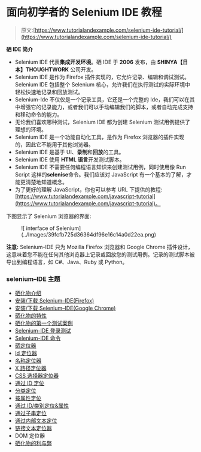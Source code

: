 # 面向初学者的 Selenium IDE 教程

> 原文:[https://www.tutorialandexample.com/selenium-ide-tutorial/](https://www.tutorialandexample.com/selenium-ide-tutorial/)

**硒 IDE 简介**

*   Selenium IDE 代表**集成开发环境**。硒 IDE 于 **2006** 发布，由 **SHINYA【日本】THOUGHTWORK** 公司开发。
*   Selenium IDE 是作为 Firefox 插件实现的，它允许记录、编辑和调试测试。Selenium IDE 包括整个 Selenium 核心，允许我们在执行测试的实际环境中轻松快速地记录和回放测试。
*   Selenium-Ide 不仅仅是一个记录工具，它还是一个完整的 Ide，我们可以在其中增强它的记录能力，或者我们可以手动编辑我们的脚本，或者自动完成支持和移动命令的能力。
*   无论我们喜欢哪种测试，Selenium IDE 都为创建 Selenium 测试用例提供了理想的环境。
*   Selenium IDE 是一个功能自动化工具，是作为 Firefox 浏览器的插件实现的，因此它不能用于其他浏览器。
*   Selenium IDE 是基于 UI、**录制**和**回放**的工具。
*   Selenium IDE 使用 **HTML 语言**开发测试脚本。
*   Selenium IDE 不需要任何编程语言知识来创建测试用例，同时使用像 Run Script 这样的**selenise**命令。我们应该对 JavaScript 有一个基本的了解，才能更清楚地知道概念。
*   为了更好的理解 JavaScript，你也可以参考 URL 下提供的教程:[https://www.tutorialandexample.com/javascript-tutorial](https://www.tutorialandexample.com/javascript-tutorial)。

下图显示了 Selenium 浏览器的界面:

<figure class="aligncenter">![ interface of Selenium](../Images/39fcfb725d36364df96e16c14a0d22ea.png)</figure>

**注意:** Selenium-IDE 只为 Mozilla Firefox 浏览器和 Google Chrome 插件设计，这意味着您不能在任何其他浏览器上记录或回放您的测试用例。记录的测试脚本被导出到编程语言，如 C#、Java、Ruby 或 Python。

### selenium–IDE 主题

*   [硒化物介绍](https://www.tutorialandexample.com/selenium-ide-tutorial/)
*   [安装/下载 Selenium–IDE(Firefox)](https://www.tutorialandexample.com/selenium-ide-installation/)
*   [安装/下载 Selenium–IDE(Google Chrome)](https://www.tutorialandexample.com/selenium-ide-installation-in-chrome/)
*   [硒化物的特性](https://www.tutorialandexample.com/characteristics-of-selenium-ide/)
*   [硒化物的第一个测试案例](https://www.tutorialandexample.com/first-test-case-of-selenium-ide/)
*   [Selenium-IDE 登录测试](https://www.tutorialandexample.com/selenium-ide-login-test/)
*   [Selenium-IDE 命令](https://www.tutorialandexample.com/selenium-ide-commands/)
*   [硒定位器](https://www.tutorialandexample.com/selenium-ide-locators/)
*   [Id 定位器](https://www.tutorialandexample.com/id-locators/)
*   [名称定位器](https://www.tutorialandexample.com/name-locators/)
*   [X 路径定位器](https://www.tutorialandexample.com/xpath-locator-in-selenium-ide/)
*   [CSS 选择器定位器](https://www.tutorialandexample.com/css-selector-locator/)
*   [通过 ID 定位](https://www.tutorialandexample.com/css-selector-id/)
*   [分类定位](https://www.tutorialandexample.com/css-selector-class/)
*   [按属性定位](https://www.tutorialandexample.com/css-selector-attribute/)
*   [通过 ID/类别定位&属性](https://www.tutorialandexample.com/css-selector-id-class-and-attribute/)
*   [通过子串定位](https://www.tutorialandexample.com/css-selector-sub-string/)
*   [通过内部文本定位](https://www.tutorialandexample.com/css-selector-inner-text/)
*   [链接文本定位器](https://www.tutorialandexample.com/link-text-locator/)
*   DOM 定位器
*   [硒化物的利与弊](https://www.tutorialandexample.com/advantages-and-disadvantages-of-selenium-ide/)